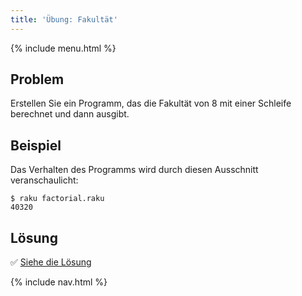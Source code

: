 ```yaml
---
title: 'Übung: Fakultät'
---
```


{% include menu.html %}

## Problem

Erstellen Sie ein Programm, das die Fakultät von 8 mit einer Schleife berechnet und dann ausgibt.

## Beispiel

Das Verhalten des Programms wird durch diesen Ausschnitt veranschaulicht:

```console
$ raku factorial.raku
40320
```

## Lösung

✅ [Siehe die Lösung](solution)

{% include nav.html %}